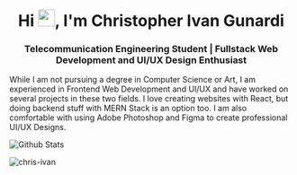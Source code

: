 <h1 align="center">Hi <img src="https://raw.githubusercontent.com/aemmadi/aemmadi/master/wave.gif" width="30px">, I'm Christopher Ivan Gunardi</h1>
<h3 align="center">Telecommunication Engineering Student | Fullstack Web Development and UI/UX Design Enthusiast</h3>

While I am not pursuing a degree in Computer Science or Art, I am experienced in Frontend Web Development and UI/UX and have worked on several projects in these two fields. I love creating websites with React, but doing backend stuff with MERN Stack is an option too. I am also comfortable with using Adobe Photoshop and Figma to create professional UI/UX Designs.

![Github Stats](https://github-readme-stats.vercel.app/api?username=chris-ivan&count_private=true&theme=react&show_icons=true&include_all_commits=true)
<p><img align="center" src="https://github-readme-stats.vercel.app/api/top-langs/?username=chris-ivan&theme=reactt&layout=compact" alt="chris-ivan" /></p>
